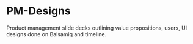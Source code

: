 # PM-Designs
Product management slide decks outlining value propositions, users, UI designs done on Balsamiq and timeline.

